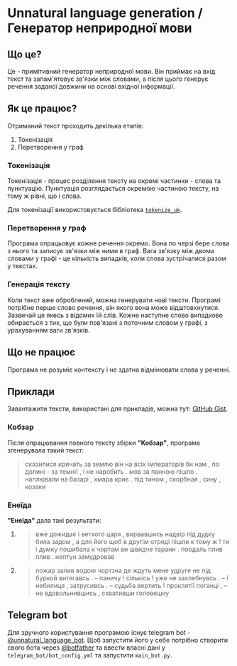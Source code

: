 # Unnatural language generation / Генератор неприродної мови

## Що це?

Це - примітивний генератор неприродної мови.
Він приймає на вхід текст та запам'ятовує зв'язки між словами, а після цього генерує речення заданої довжини на основі вхідної інформації.

## Як це працює?

Отриманий текст проходить декілька етапів:

1. Токенізація
2. Перетворення у граф

### Токенізація

Токенізація - процес розділення тексту на окремі частинки - слова та пунктуацію.
Пунктуація розглядається окремою частиною тексту, на тому ж рівні, що і слова.

Для токенізації використовується бібліотека [`tokenize_uk`](https://github.com/lang-uk/tokenize-uk).

### Перетворення у граф

Програма опрацьовує кожне речення окремо.
Вона по черзі бере слова з нього та записує зв'язки між ними в граф.
Вага зв'язку між двома словами у графі - це кількість випадків, коли слова зустрічалися разом у текстах.

### Генерація тексту

Коли текст вже оброблений, можна генерувати нові тексти.
Програмі потрібне перше слово речення, він якого вона може відштовхнутися.
Зазвичай це якесь з відомих їй слів.
Кожне наступне слово випадково обирається з тих, що були пов'язані з поточним словом у графі, з урахуванням ваги зв'язків.

## Що не працює

Програма не розуміє контексту і не здатна відмінювати слова у реченні.

## Приклади

Завантажити тексти, використані для прикладів, можна тут: [GitHub Gist](https://gist.github.com/andrewyazura/98b612f4fe9c3075177d992495ccee12).

### Кобзар

Після опрацювання повного тексту збірки **"Кобзар"**, програма згенерувала такий текст:

> сказилися кричать за землю він на всіх імператорів би нам , по долині - за темнії , і не наробить . мов за панною пішло . наплювали на базарі , хмара криє . під тином , скорбная , сину , козаки

### Енеїда

**"Енеїда"** дала такі результати:

1. > вже дожидає і ветхого царя , вирвавшись надвір під дудку била задом , а для його щоб в другім отряді пішли к тому ж ! ти і думку пошибала к чортам ви швидче тарани . поодаль плив плив . нептун замудровав

2. > пожар залив водою чортзна де ждуть мене удруге не під буркой витягавсь . – паничу ! сількісь ! уже не захлебнувсь . – і небилиця , затрусивсь . – судьба вертить ! проклятії поганці , – не вдовольнившись , схвативши головешку

## Telegram bot

Для зручного користування програмою існує telegram bot - [@unnatural_language_bot](https://t.me/unnatural_language_bot).
Щоб запустити його у себе потрібно створити свого бота через [@botfather](https://t.me/botfather) та ввести власні дані у `telegram_bot/bot_config.yml` та запустити `main_bot.py`.
